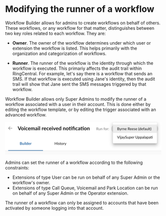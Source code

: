 # Modifying the runner of a workflow

Workflow Builder allows for admins to create workflows on behalf of others. These workflows, or any workflow for that matter, distinguishes between two key roles related to each workflow. They are:

* **Owner**. The owner of the workflow determines under which user or extension the workflow is listed. This helps primarily with the organization and categorization of workflows. 

* **Runner**. The runner of the workflow is the identity through which the workflow is executed. This primariy affects the audit trail within RingCentral. For example, let's say there is a workflow that sends an SMS. If that workflow is executed using Jane's identity, then the audit trail will show that Jane sent the SMS messages triggered by that workflow. 

Workflow Builder allows only Super Admins to modify the runner of a workflow associated with a user in their account. This is done either by editing the workflow template, or by editing the trigger associated with an advanced workflow. 

![Modifying the workflow runner](../img/workflow-runner.png)

Admins can set the runner of a workflow according to the following constraints:

* Extensions of type User can be run on behalf of any Super Admin or the workflow's owner. 
* Extensions of type Call Queue, Voicemail and Park Location can be run on behalf of any Super Admin or the Operator extension. 

The runner of a workflow can only be assigned to accounts that have been activated by someone logging into that account. 


